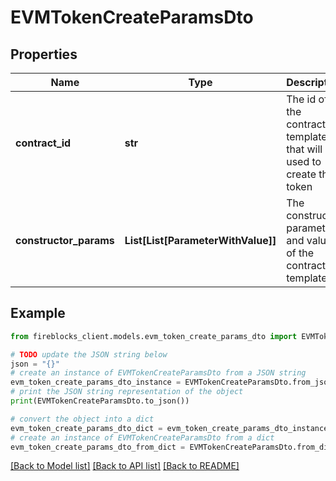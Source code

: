 # EVMTokenCreateParamsDto


## Properties

Name | Type | Description | Notes
------------ | ------------- | ------------- | -------------
**contract_id** | **str** | The id of the contract template that will be used to create the token | 
**constructor_params** | **List[List[ParameterWithValue]]** | The constructor parameters and values of the contract template | [optional] 

## Example

```python
from fireblocks_client.models.evm_token_create_params_dto import EVMTokenCreateParamsDto

# TODO update the JSON string below
json = "{}"
# create an instance of EVMTokenCreateParamsDto from a JSON string
evm_token_create_params_dto_instance = EVMTokenCreateParamsDto.from_json(json)
# print the JSON string representation of the object
print(EVMTokenCreateParamsDto.to_json())

# convert the object into a dict
evm_token_create_params_dto_dict = evm_token_create_params_dto_instance.to_dict()
# create an instance of EVMTokenCreateParamsDto from a dict
evm_token_create_params_dto_from_dict = EVMTokenCreateParamsDto.from_dict(evm_token_create_params_dto_dict)
```
[[Back to Model list]](../README.md#documentation-for-models) [[Back to API list]](../README.md#documentation-for-api-endpoints) [[Back to README]](../README.md)


